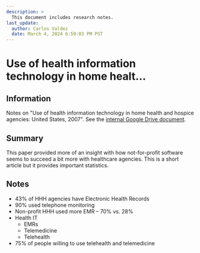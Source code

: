```yaml
---
description: >
  This document includes research notes.
last_update:
  author: Carlos Valdez
  date: March 4, 2024 6:59:03 PM PST
---
```


# Use of health information technology in home healt...

## Information

Notes on "Use of health information technology in home health and hospice agencies: United States, 2007". See the [internal Google Drive document](https://drive.google.com/file/d/1ve02cijTL1KtVdAqKAbjXCcotvzafuE6/).

## Summary

This paper provided more of an insight with how not-for-profit software seems to succeed a bit more with healthcare agencies. This is a short article but it provides important statistics.

## Notes

- 43% of HHH agencies have Electronic Health Records
- 90% used telephone monitoring
- Non-profit HHH used more EMR – 70% vs. 28%
- Health IT
  - EMRs
  - Telemedicine
  - Telehealth
- 75% of people willing to use telehealth and telemedicine
